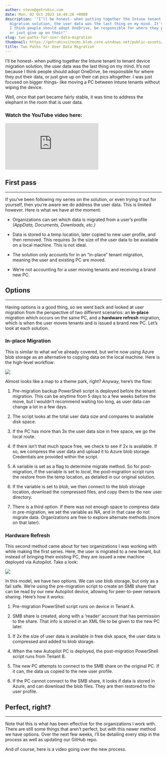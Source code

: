 ```yaml
---
author: steve@getrubix.com
date: Mon, 02 Oct 2023 14:44:26 +0000
description: '"I’ll be honest- when putting together the Intune tenant to tenant device
  migration solution, the user data was the last thing on my mind. It’s not because
  I think people should adopt OneDrive, be responsible for where they put their data,
  or just give up on their"'
slug: two-paths-for-user-data-migration
thumbnail: https://getrubixsitecms.blob.core.windows.net/public-assets/content/v1/thumbnails/two-paths-for-user-data-migration_thumbnail.jpg
title: Two Paths for User Data Migration
---
```


I’ll be honest- when putting together the Intune tenant to tenant device migration solution, the user data was the last thing on my mind. It’s not because I think people should adopt OneDrive, be responsible for where they put their data, or just give up on their cat pics altogether. I was just focused on bigger things- like moving a PC between Intune tenants without wiping the device.

Well, once that part became fairly stable, it was time to address the elephant in the room that is user data.

### Watch the YouTube video here:

<div class="iframe-wrapper">
  <iframe src="https://www.youtube.com/embed/mUokZ2XB4Jg?feature=oembed" title="YouTube video player" frameborder="0" allowfullscreen></iframe>
</div>

## First pass
---

If you’ve been following my series on the solution, or even trying it out for yourself, then you’re aware we do address the user data. This is limited however. Here is what we have at the moment:

-   Organizations can set which data is migrated from a user’s profile _(AppData, Documents, Downloads, etc.)_
    
-   Data is stored to a temp location, later copied to new user profile, and then removed. This requires 3x the size of the user data to be available on a local machine. This is not ideal.
    
-   The solution only accounts for in an “in-place” tenant migration, meaning the user and existing PC are moved.
    
-   We’re not accounting for a user moving tenants and receiving a brand new PC.
    

## Options
---

Having options is a good thing, so we went back and looked at user migration from the perspective of two different scenarios: an **in-place** migration which occurs on the same PC, and a **hardware refresh** migration, which is when the user moves tenants and is issued a brand new PC. Let’s look at each solution.

### In-place Migration

This is similar to what we’ve already covered, but we’re now using Azure blob storage as an alternative to copying data on the local machine. Here is the high-level workflow:

![](https://getrubixsitecms.blob.core.windows.net/public-assets/content/v1/5dd365a31aa1fd743bc30b8e/58bf1b53-fca5-4d59-8b19-c1434b9b5865/Screenshot+2023-10-02+at+8.40.16+AM.png)

Almost looks like a map to a theme park, right? Anyway, here’s the flow:

1.  Pre-migration backup PowerShell script is deployed before the tenant migration. This can be anytime from 5 days to a few weeks before the move, but I wouldn’t recommend waiting too long, as user data can change a lot in a few days.
    
2.  The script looks at the total user data size and compares to available disk space.
    
3.  If the PC has more than 3x the user data size in free space, we go the local route.
    
4.  If there isn’t that much space free, we check to see if 2x is available. If so, we compress the user data and upload it to Azure blob storage. Credentials are provided within the script.
    
5.  A variable is set as a flag to determine migrate method. So for post-migration, if the variable is set to _local_, the post-migration script runs the restore from the temp location, as detailed in our original solution.
    
6.  If the variable is set to _blob_, we then connect to the blob storage location, download the compressed files, and copy them to the new user directory.
    
7.  There is a third option. If there was not enough space to compress data in pre-migration, we set the variable as _NA_, and in that case do not migrate data. Organizations are free to explore alternate methods (more on that later).
    

### Hardware Refresh


This second method came about for two organizations I was working with while making the first series. Here, the user is migrated to a new tenant, but instead of bringing their existing PC, they are issued a new machine deployed via Autopilot. Take a look:

![](https://getrubixsitecms.blob.core.windows.net/public-assets/content/v1/5dd365a31aa1fd743bc30b8e/4943f015-6223-456a-8df0-d82859d236ce/Screenshot+2023-10-02+at+9.52.08+AM.png)

In this model, we have two options. We can use blob storage, but only as a fail safe. We’re using the pre-migration script to create an SMB share that can be read by our new Autopilot device, allowing for peer-to-peer network sharing. Here’s how it works:

1. Pre-migration PowerShell script runs on device in Tenant A.
    
2.  SMB share is created, along with a ‘reader’ account that has permission to the share. That info is stored in an XML file to be given to the new PC later.
    
3.  If 2x the size of user data is available in free disk space, the user data is compressed and added to blob storage.
    
4.  When the new Autopilot PC is deployed, the post-migration PowerShell script runs from Tenant B.
    
5.  The new PC attempts to connect to the SMB share on the original PC. If it can, the data us copied to the new user profile.
    
6.  If the PC cannot connect to the SMB share, it looks if data is stored in Azure, and can download the blob files. They are then restored to the user profile.
    

## Perfect, right?
---

Note that this is what has been effective for the organizations I work with. There are still some things that aren’t perfect, but with this newer method we have options. Over the next few weeks, I’ll be detailing every step in the process as well as updating our GitHub repo.

And of course, here is a video going over the new process.
